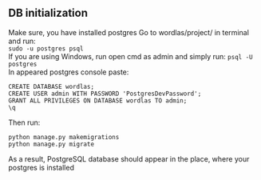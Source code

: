 ## DB initialization
Make sure, you have installed postgres
Go to wordlas/project/ in terminal and run:
<br>
`sudo -u postgres psql`
<br>
If you are using Windows, run open cmd as admin and simply run:
`psql -U postgres`
<br>
In appeared postgres console paste:
```
CREATE DATABASE wordlas;
CREATE USER admin WITH PASSWORD 'PostgresDevPassword';
GRANT ALL PRIVILEGES ON DATABASE wordlas TO admin;
\q
```

Then run:
```
python manage.py makemigrations
python manage.py migrate
```

As a result, PostgreSQL database should appear in the place, where your postgres is installed